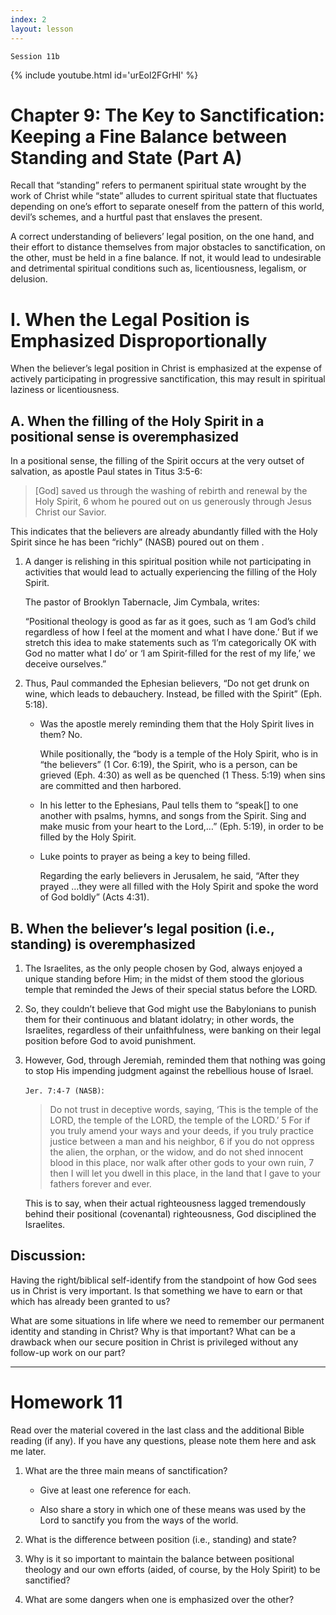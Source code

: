 ```yaml
---
index: 2
layout: lesson
---
```


`Session 11b`

{% include youtube.html id='urEol2FGrHI' %}

# Chapter 9: The Key to Sanctification: Keeping a Fine Balance between Standing and State (Part A)

Recall that “standing” refers to permanent spiritual state wrought by the work of Christ while “state” alludes to current spiritual state that fluctuates depending on one’s effort to separate oneself from the pattern of this world, devil’s schemes, and a hurtful past that enslaves the present.

A correct understanding of believers’ legal position, on the one hand, and their effort to distance themselves from major obstacles to sanctification, on the other, must be held in a fine balance. If not, it would lead to undesirable and detrimental spiritual conditions such as, licentiousness, legalism, or delusion.

# I. When the Legal Position is Emphasized Disproportionally

When the believer’s legal position in Christ is emphasized at the expense of actively participating in progressive sanctification, this may result in spiritual laziness or licentiousness.

## A. When the filling of the Holy Spirit in a positional sense is overemphasized

In a positional sense, the filling of the Spirit occurs at the very outset of salvation, as apostle Paul states in Titus 3:5-6:

> [God] saved us through the washing of rebirth and renewal by the Holy Spirit, 6 whom he poured out on us generously through Jesus Christ our Savior.

This indicates that the believers are already abundantly filled with the Holy Spirit since he has been “richly” (NASB) poured out on them .

1. A danger is relishing in this spiritual position while not participating in activities that would lead to actually experiencing the filling of the Holy Spirit.

   The pastor of Brooklyn Tabernacle, Jim Cymbala, writes:

   “Positional theology is good as far as it goes, such as ‘I am God’s child regardless of how I feel at the moment and what I have done.’ But if we stretch this idea to make statements such as ‘I’m categorically OK with God no matter what I do’ or ‘I am Spirit-filled for the rest of my life,’ we deceive ourselves.”

2. Thus, Paul commanded the Ephesian believers, “Do not get drunk on wine, which leads to debauchery. Instead, be filled with the Spirit” (Eph. 5:18).

   - Was the apostle merely reminding them that the Holy Spirit lives in them? No.

     While positionally, the “body is a temple of the Holy Spirit, who is in “the believers” (1 Cor. 6:19), the Spirit, who is a person, can be grieved (Eph. 4:30) as well as be quenched (1 Thess. 5:19) when sins are committed and then harbored.

   - In his letter to the Ephesians, Paul tells them to “speak[] to one another with psalms, hymns, and songs from the Spirit. Sing and make music from your heart to the Lord,…” (Eph. 5:19), in order to be filled by the Holy Spirit.

   - Luke points to prayer as being a key to being filled.

     Regarding the early believers in Jerusalem, he said, “After they prayed …they were all filled with the Holy Spirit and spoke the word of God boldly” (Acts 4:31).

## B. When the believer’s legal position (i.e., standing) is overemphasized

1. The Israelites, as the only people chosen by God, always enjoyed a unique standing before Him; in the midst of them stood the glorious temple that reminded the Jews of their special status before the LORD.

2. So, they couldn’t believe that God might use the Babylonians to punish them for their continuous and blatant idolatry; in other words, the Israelites, regardless of their unfaithfulness, were banking on their legal position before God to avoid punishment.

3. However, God, through Jeremiah, reminded them that nothing was going to stop His impending judgment against the rebellious house of Israel.

   `Jer. 7:4-7 (NASB)`:
   > Do not trust in deceptive words, saying, ‘This is the temple of the LORD, the temple of the LORD, the temple of the LORD.’ 5 For if you truly amend your ways and your deeds, if you truly practice justice between a man and his neighbor, 6 if you do not oppress the alien, the orphan, or the widow, and do not shed innocent blood in this place, nor walk after other gods to your own ruin, 7 then I will let you dwell in this place, in the land that I gave to your fathers forever and ever.

   This is to say, when their actual righteousness lagged tremendously behind their positional (covenantal) righteousness, God disciplined the Israelites.

 ## Discussion:

Having the right/biblical self-identify from the standpoint of how God sees us in Christ is very important. Is that something we have to earn or that which has already been granted to us?

What are some situations in life where we need to remember our permanent identity and standing in Christ? Why is that important? What can be a drawback when our secure position in Christ is privileged without any follow-up work on our part?

----
# Homework 11

Read over the material covered in the last class and the additional Bible reading (if any). If you have any questions, please note them here and ask me later.

1. What are the three main means of sanctification?

   - Give at least one reference for each.

   - Also share a story in which one of these means was used by the Lord to sanctify you from the ways of the world.

2. What is the difference between position (i.e., standing) and state?

3. Why is it so important to maintain the balance between positional theology and our own efforts (aided, of course, by the Holy Spirit) to be sanctified?

4. What are some dangers when one is emphasized over the other?
